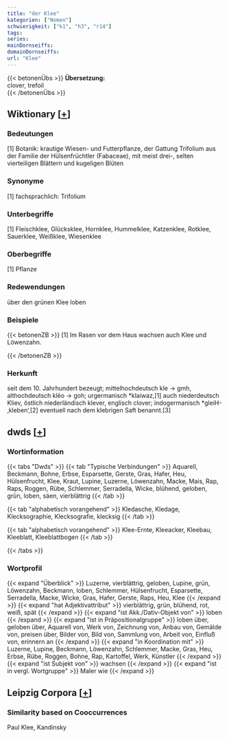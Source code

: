 ```yaml
---
title: "der Klee"
kategorien: ["Nomen"]
schwierigkeit: ["k1", "h3", "r14"]
tags:
series:
mainDornseiffs:
domainDornseiffs:
url: "Klee"
---
```


{{< betonenÜbs >}}
**Übersetzung:**  
clover, trefoil  
{{< /betonenÜbs >}}

## Wiktionary [[+](https://de.wiktionary.org/wiki/Klee)]

### Bedeutungen
[1] Botanik: krautige Wiesen- und Futterpflanze, der Gattung Trifolium aus der Familie der Hülsenfrüchtler (Fabaceae), mit meist drei-, selten vierteiligen Blättern und kugeligen Blüten  

### Synonyme
[1] fachsprachlich: Trifolium  

### Unterbegriffe
[1] Fleischklee, Glücksklee, Hornklee, Hummelklee, Katzenklee, Rotklee, Sauerklee, Weißklee, Wiesenklee  

### Oberbegriffe
[1] Pflanze  

### Redewendungen
über den grünen Klee loben  

### Beispiele
{{< betonenZB >}}
[1] Im Rasen vor dem Haus wachsen auch Klee und Löwenzahn.  

{{< /betonenZB >}}
### Herkunft
seit dem 10. Jahrhundert bezeugt; mittelhochdeutsch kle → gmh, althochdeutsch klēo → goh; urgermanisch *klaiwaz,[1] auch niederdeutsch Kliev, östlich niederländisch klever, englisch clover; indogermanisch *gleiH- ‚kleben‘,[2] eventuell nach dem klebrigen Saft benannt.[3]  



## dwds [[+](https://www.dwds.de/wb/Klee)]

### Wortinformation
{{< tabs "Dwds" >}}
{{< tab "Typische Verbindungen" >}}
Aquarell, Beckmann, Bohne, Erbse, Esparsette, Gerste, Gras, Hafer, Heu, Hülsenfrucht, Klee, Kraut, Lupine, Luzerne, Löwenzahn, Macke, Mais, Rap, Raps, Roggen, Rübe, Schlemmer, Serradella, Wicke, blühend, geloben, grün, loben, säen, vierblättrig
{{< /tab >}}

{{< tab "alphabetisch vorangehend" >}}
Kledasche, Kledage, Klecksographie, Klecksografie, klecksig
{{< /tab >}}

{{< tab "alphabetisch vorangehend" >}}
Klee-Ernte, Kleeacker, Kleebau, Kleeblatt, Kleeblattbogen
{{< /tab >}}

{{< /tabs >}}

### Wortprofil
{{< expand "Überblick" >}} Luzerne, vierblättrig, geloben, Lupine, grün, Löwenzahn, Beckmann, loben, Schlemmer, Hülsenfrucht, Esparsette, Serradella, Macke, Wicke, Gras, Hafer, Gerste, Raps, Heu, Klee {{< /expand >}}
{{< expand "hat Adjektivattribut" >}} vierblättrig, grün, blühend, rot, weiß, spät {{< /expand >}}
{{< expand "ist Akk./Dativ-Objekt von" >}} loben {{< /expand >}}
{{< expand "ist in Präpositionalgruppe" >}} loben über, geloben über, Aquarell von, Werk von, Zeichnung von, Anbau von, Gemälde von, preisen über, Bilder von, Bild von, Sammlung von, Arbeit von, Einfluß von, erinnern an {{< /expand >}}
{{< expand "in Koordination mit" >}} Luzerne, Lupine, Beckmann, Löwenzahn, Schlemmer, Macke, Gras, Heu, Erbse, Rübe, Roggen, Bohne, Rap, Kartoffel, Werk, Künstler {{< /expand >}}
{{< expand "ist Subjekt von" >}} wachsen {{< /expand >}}
{{< expand "ist in vergl. Wortgruppe" >}} Maler wie {{< /expand >}}

## Leipzig Corpora [[+](https://corpora.uni-leipzig.de/en/res?word=Klee&corpusId=deu_newscrawl-public_2018)]


### Similarity based on Cooccurrences
Paul Klee, Kandinsky


